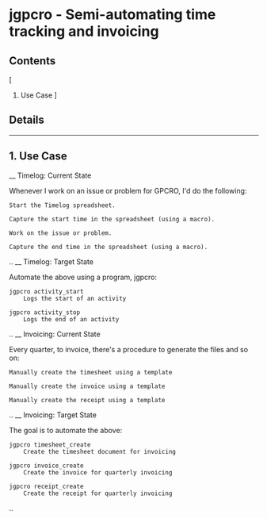 # jgpcro - Semi-automating time tracking and invoicing

## Contents
[
1. Use Case
]

## Details

----
<a id="1"></a>
## 1. Use Case
__ Timelog: Current State

Whenever I work on an issue or problem for GPCRO, I'd do the following:

    Start the Timelog spreadsheet.

    Capture the start time in the spreadsheet (using a macro).

    Work on the issue or problem.

    Capture the end time in the spreadsheet (using a macro). 

..
__ Timelog: Target State

Automate the above using a program, jgpcro:

    jgpcro activity_start
        Logs the start of an activity

    jgpcro activity_stop
        Logs the end of an activity

..
__ Invoicing: Current State

Every quarter, to invoice, there's a procedure to generate the files and
so on:

    Manually create the timesheet using a template

    Manually create the invoice using a template

    Manually create the receipt using a template

..
__ Invoicing: Target State

The goal is to automate the above:

    jgpcro timesheet_create
        Create the timesheet document for invoicing

    jgpcro invoice_create
        Create the invoice for quarterly invoicing

    jgpcro receipt_create
        Create the receipt for quarterly invoicing

..

